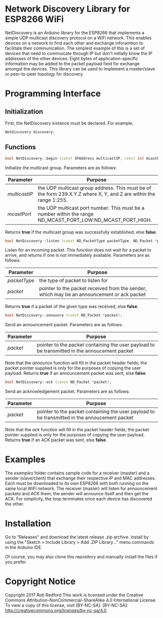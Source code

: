 # Network Discovery Library for ESP8266 WiFi
NetDiscovery is an Arduino library for the ESP8266 that implements a simple UDP multicast discovery protocol on a WiFi network.
This enables devices on a network to find each other and exchange inforamtion to facilitate their communication.
The simplest example of this is a set of devices that need to commuicate through IP but don't
initially know the IP addresses of the other devices.
Eight bytes of application-specific information may be added to the packet payload field for exchange amongst the devices.
This library can be used to implement a master/slave or peer-to-peer topology for discovery.

# Programming Interface
## Initialization
First, the NetDiscovery instance must be declared. For example,
```C++
NetDiscovery discovery;
```
## Functions
```C++
bool NetDiscovery::begin (const IPAddress multicastIP, const int mcastPort);
```
Initialize the multicast group.
Parameters are as follows:

|Parameter|Purpose|
|---|---|
|_multicastIP_|the UDP multicast group address. This must be of the form 239.X.Y.Z where X, Y, and Z are within the range 1:255.|
|_mcastPort_|the UDP multicast port number. This must be a number within the range ND_MCAST_PORT_LOW:ND_MCAST_PORT_HIGH.| 

Returns __true__ if the multicast group was successfully established, else __false__.

```C++
bool NetDiscovery::listen (const ND_PacketType packetType, ND_Packet *packet);
```

Listen for an incoming packet. This function does not wait for a packet to arrive, and returns if one is not immediately available.
Parameters are as follows:

|Parameter|Purpose|
|---|---|
|_packetType_|the type of packet to listen for|
|_packet_|pointer to the packet received from the sender, which may be an announcement or ack packet

Returns __true__ if a packet of the given type was received, else __false__.

```C++
bool NetDiscovery::announce (const ND_Packet *packet);
```

Send an announcement packet.
Parameters are as follows:

|Parameter|Purpose|
|---|---|
|_packet_|pointer to the packet containing the user payload to be transmitted in the annoucement packet|

Note that the _announce_ function will fill in the packet header fields;
the packet pointer supplied is only for the purposes of copying the user payload.
Returns __true__ if an announcement packet was sent, else __false__.

```C++
bool NetDiscovery::ack (const ND_Packet *packet);
```

Send an acknowledgement packet.
Parameters are as follows:

|Parameter|Purpose|
|---|---|
|_packet_|pointer to the packet containing the user payload to be transmitted in the annoucement packet|

Note that the _ack_ function will fill in the packet header fields;
the packet pointer supplied is only for the purposes of copying the user payload.
Returns __true__ if an ACK packet was sent, else __false__.

# Examples
The _examples_ folder contains sample code for a receiver (master) and a sender (slave/client) that exchange their respective IP and MAC addresses.
Each must be downloaded to its own ESP8266 with both running on the same local WiFi network.
The receiver (master) will listen for announcement packets and ACK them;
the sender will announce itself and then get the ACK.
For simplicity, the loop terminates once each device has discovered the other.

# Installation

Go to "Releases" and download the latest release .zip archive.
Install by using the "Sketch > Include Library > Add .ZIP Library..." menu commands in the Arduino IDE.

Of course, you may also clone this repository and manually install the files if you prefer.

# Copyright Notice

Copyright 2017 Rob Redford
This work is licensed under the Creative Commons Attribution-NonCommercial-ShareAlike 4.0 International License.
To view a copy of this license, visit [BY-NC-SA].
[BY-NC-SA]: http://creativecommons.org/licenses/by-nc-sa/4.0
